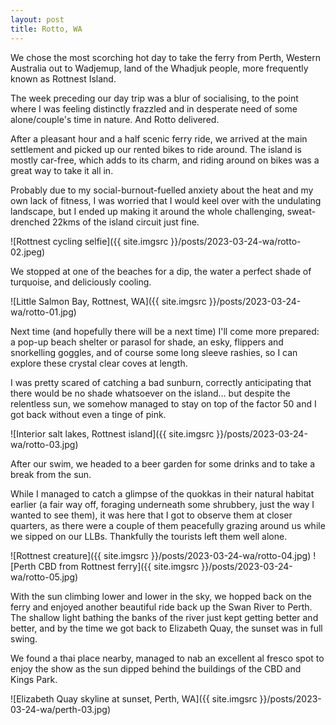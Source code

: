 ```yaml
---
layout: post
title: Rotto, WA
---
```


We chose the most scorching hot day to take the ferry from Perth, Western Australia out to Wadjemup, land of the Whadjuk people, more frequently known as Rottnest Island. 

The week preceding our day trip was a blur of socialising, to the point where I was feeling distinctly frazzled and in desperate need of some alone/couple's time in nature. And Rotto delivered.

After a pleasant hour and a half scenic ferry ride, we arrived at the main settlement and picked up our rented bikes to ride around. The island is mostly car-free, which adds to its charm, and riding around on bikes was a great way to take it all in. 

Probably due to my social-burnout-fuelled anxiety about the heat and my own lack of fitness, I was worried that I would keel over with the undulating landscape, but I ended up making it around the whole challenging, sweat-drenched 22kms of the island circuit just fine. 

![Rottnest cycling selfie]({{ site.imgsrc }}/posts/2023-03-24-wa/rotto-02.jpeg)

We stopped at one of the beaches for a dip, the water a perfect shade of turquoise, and deliciously cooling. 

![Little Salmon Bay, Rottnest, WA]({{ site.imgsrc }}/posts/2023-03-24-wa/rotto-01.jpg)

Next time (and hopefully there will be a next time) I'll come more prepared: a pop-up beach shelter or parasol for shade, an esky, flippers and snorkelling goggles, and of course some long sleeve rashies, so I can explore these crystal clear coves at length.

I was pretty scared of catching a bad sunburn, correctly anticipating that there would be no shade whatsoever on the island… but despite the relentless sun, we somehow managed to stay on top of the factor 50 and I got back without even a tinge of pink.

![Interior salt lakes, Rottnest island]({{ site.imgsrc }}/posts/2023-03-24-wa/rotto-03.jpg)

After our swim, we headed to a beer garden for some drinks and to take a break from the sun. 

While I managed to catch a glimpse of the quokkas in their natural habitat earlier (a fair way off, foraging underneath some shrubbery, just the way I wanted to see them), it was here that I got to observe them at closer quarters, as there were a couple of them peacefully grazing around us while we sipped on our LLBs. Thankfully the tourists left them well alone.

![Rottnest creature]({{ site.imgsrc }}/posts/2023-03-24-wa/rotto-04.jpg)
![Perth CBD from Rottnest ferry]({{ site.imgsrc }}/posts/2023-03-24-wa/rotto-05.jpg)

With the sun climbing lower and lower in the sky, we hopped back on the ferry and enjoyed another beautiful ride back up the Swan River to Perth. The shallow light bathing the banks of the river just kept getting better and better, and by the time we got back to Elizabeth Quay, the sunset was in full swing. 

We found a thai place nearby, managed to nab an excellent al fresco spot to enjoy the show as the sun dipped behind the buildings of the CBD and Kings Park.

![Elizabeth Quay skyline at sunset, Perth, WA]({{ site.imgsrc }}/posts/2023-03-24-wa/perth-03.jpg)
